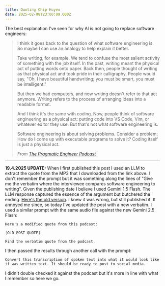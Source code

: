 ```yaml
---
title: Quoting Chip Huyen
date: 2025-02-08T23:00:00.000Z
---
```


The best explanation I've seen for why AI is not going to replace software engineers:

> I think it goes back to the question of what software engineering is. So maybe I can use an analogy to help explain it better.
>
> Take writing, for example. We tend to confuse the most salient activity of something with the job itself. In the past, writing meant the physical act of putting words onto paper. Back then, people thought of writing as that physical act and took pride in their calligraphy. People would say, "Oh, I have beautiful handwriting; you must be smart, you must be intelligent."
>
> But then we had computers, and now writing doesn't refer to that act anymore. Writing refers to the process of arranging ideas into a readable format.
>
> And I think it's the same with coding. Now, people think of software engineering as a physical act: putting code into VS Code, Vim, or whatever editor they use. But that's not what software engineering is.
>
> Software engineering is about solving problems. Consider a problem: How do I come up with executable programs to solve it? Coding itself is just a physical act.
>
> <cite>From [The Pragmatic Engineer Podcast](https://newsletter.pragmaticengineer.com/p/ai-engineering-with-chip-huyen)</cite>

---

**19.4.2025 UPDATE:** When I first published this post I used an LLM to extract the quote from the MP3 that I downloaded from the link above. I don't remember the prompt but it was something along the lines of "Give me the verbatim where the interviewee compares software engineering to writing". Given the publishing date I believe I used Gemini 1.5 Flash. The LLM response captured the essence of the argument but butchered the ending. [Here's the old version](https://github.com/Nagasaki45/leverstone.me/commit/c6727fc4da5c32ec74a9390be6c9ff6384710764). I knew it was wrong, but still published it. It annoyed me since, so today I've updated the post with a new verbatim. I used a similar prompt with the same audio file against the new Gemini 2.5 Flash:

```
Here's a modified quote from this podcast:

[OLD POST QUOTE]

Find the verbatim quote from the podcast.
```

I then passed the results through another call with the prompt:

```
Convert this transcription of spoken text into what it would look like if was written text. It should be ready to post to social media.
```

I didn't double checked it against the podcast but it's more in line with what I remember so here we go.
